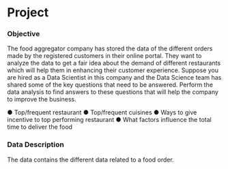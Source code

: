 # Project
### Objective
The food aggregator company has stored the data of the different orders made by the registered customers in their online portal. They want to analyze the data to get a fair idea about the demand of different restaurants which will help them in enhancing their customer experience. Suppose you are hired as a Data Scientist in this company and the Data Science team has shared some of the key questions that need to be answered. Perform the data analysis to find answers to these questions that will help the company to improve the business. 

●	Top/frequent restaurant
●	Top/frequent cuisines
●	Ways to give incentive to top performing restaurant
●	What factors influence the total time to deliver the food

### Data Description
The data contains the different data related to a food order.

